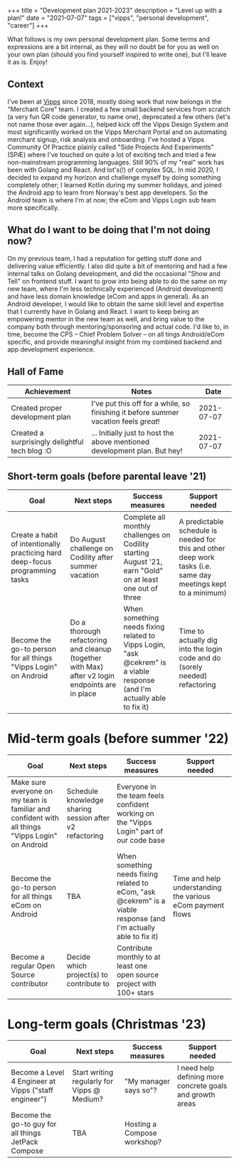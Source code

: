 +++
title = "Development plan 2021-2023"
description = "Level up with a plan!"
date = "2021-07-07"
tags = ["vipps", "personal development", "career"]
+++

What follows is my own personal development plan. Some terms and expressions are a bit internal, as they will no doubt be for you as well on your own plan (should you find yourself inspired to write one), but I'll leave it as is. Enjoy!

## Context

I've been at [Vipps](https://vipps.io) since 2018, mostly doing work that now belongs in the "Merchant Core" team. I created a few small backend services from scratch (a very fun QR code generator, to name one), deprecated a few others (let's not name those ever again...), helped kick off the Vipps Design System and most significantly worked on the Vipps Merchant Portal and on automating merchant signup, risk analysis and onboarding. I've hosted a Vipps Community Of Practice plainly called "Side Projects And Experiments" (SPÆ) where I've touched on quite a lot of exciting tech and tried a few non-mainstream programming languages. Still 90% of my "real" work has been with Golang and React. And lot's(!) of complex SQL. In mid 2020, I decided to expand my horizon and challenge myself by doing something completely other; I learned Kotlin during my summer holidays, and joined the Android app to learn from Norway's best app developers. So the Android team is where I'm at now; the eCom and Vipps Login sub team more specifically.

## What do I want to be doing that I'm not doing now?

On my previous team, I had a reputation for getting stuff done and delivering value efficiently. I also did quite a bit of mentoring and had a few internal talks on Golang development, and did the occasional "Show and Tell" on frontend stuff. I want to grow into being able to do the same on my new team, where I'm less technically experienced (Android development) and have less domain knowledge (eCom and apps in general). As an Android developer, I would like to obtain the same skill level and expertise that I currently have in Golang and React. I want to keep being an empowering mentor in the new team as well, and bring value to the company both through mentoring/sponsoring and actual code. I'd like to, in time, become the CPS – Chief Problem Solver – on all tings Android/eCom specific, and provide meaningful insight from my combined backend and app development experience.

<!--## Growth areas-->

<!--| Skill | Details /examples |-->
<!--| ----- | ----------------- |-->
<!--| TBA   |                   |-->

## Hall of Fame

| Achievement                                    | Notes                                                                                | Date       |
| ---------------------------------------------- | ------------------------------------------------------------------------------------ | ---------- |
| Created proper development plan                | I've put this off for a while, so finishing it before summer vacation feels _great_! | 2021-07-07 |
| Created a surprisingly delightful tech blog :O | ... Initially just to host the above mentioned development plan. But hey!            | 2021-07-07 |

## Short-term goals (before parental leave '21)

| Goal                                                                         | Next steps                                                                                      | Success measures                                                                                                         | Support needed                                                                                                 |
| ---------------------------------------------------------------------------- | ----------------------------------------------------------------------------------------------- | ------------------------------------------------------------------------------------------------------------------------ | -------------------------------------------------------------------------------------------------------------- |
| Create a habit of intentionally practicing hard deep-focus programming tasks | Do August challenge on Codility after summer vacation                                           | Complete all monthly challenges on Codility starting August '21, earn "Gold" on at least one out of three                | A predictable schedule is needed for this and other deep work tasks (i.e. same day meetings kept to a minimum) |
| Become the go-to person for all things "Vipps Login" on Android              | Do a thorough refactoring and cleanup (together with Max) after v2 login endpoints are in place | When something needs fixing related to Vipps Login, "ask @cekrem" is a viable response (and I'm actually able to fix it) | Time to actually dig into the login code and do (sorely needed) refactoring                                    |

# Mid-term goals (before summer '22)

| Goal                                                                                             | Next steps                                              | Success measures                                                                                                  | Support needed                                             |
| ------------------------------------------------------------------------------------------------ | ------------------------------------------------------- | ----------------------------------------------------------------------------------------------------------------- | ---------------------------------------------------------- |
| Make sure everyone on my team is familiar and confident with all things "Vipps Login" on Android | Schedule knowledge sharing session after v2 refactoring | Everyone in the team feels confident working on the "Vipps Login" part of our code base                           |                                                            |
| Become the go-to person for all things eCom on Android                                           | TBA                                                     | When something needs fixing related to eCom, "ask @cekrem" is a viable response (and I'm actually able to fix it) | Time and help understanding the various eCom payment flows |
| Become a regular Open Source contributor                                                         | Decide which project(s) to contribute to                | Contribute monthly to at least one open source project with 100+ stars                                            |                                                            |

# Long-term goals (Christmas '23)

| Goal                                                  | Next steps                                  | Success measures            | Support needed                                            |
| ----------------------------------------------------- | ------------------------------------------- | --------------------------- | --------------------------------------------------------- |
| Become a Level 4 Engineer at Vipps ("staff engineer") | Start writing regularly for Vipps @ Medium? | "My manager says so"?       | I need help defining more concrete goals and growth areas |
| Become the go-to guy for all things JetPack Compose   | TBA                                         | Hosting a Compose workshop? |                                                           |
